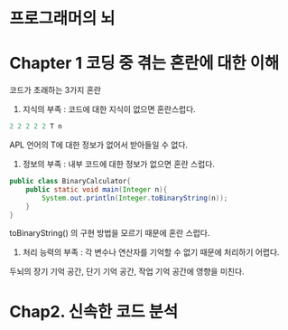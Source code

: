 # 프로그래머의 뇌

# Chapter 1 코딩 중 겪는 혼란에 대한 이해

코드가 초래하는 3가지 혼란

1. 지식의 부족 : 코드에 대한 지식이 없으면 혼란스럽다.

```java
2 2 2 2 2 T n
```

APL 언어의 T에 대한 정보가 없어서 받아들일 수 없다.

1. 정보의 부족 : 내부 코드에 대한 정보가 없으면 혼란 스럽다.

```java
public class BinaryCalculator{
	public static void main(Integer n){
		System.out.println(Integer.toBinaryString(n));
	}
}
```

toBinaryString() 의 구현 방법을 모르기 때문에 혼란 스럽다.

1. 처리 능력의 부족 : 각 변수나 연산자를 기억할 수 없기 때문에 처리하기 어렵다.

두뇌의 장기 기억 공간, 단기 기억 공간, 작업 기억 공간에 영향을 미친다.



# Chap2. 신속한 코드 분석

